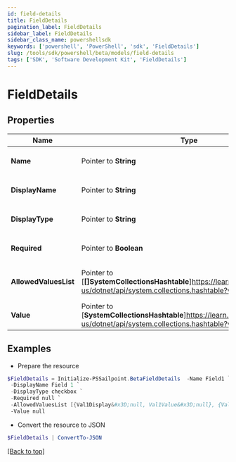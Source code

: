 ```yaml
---
id: field-details
title: FieldDetails
pagination_label: FieldDetails
sidebar_label: FieldDetails
sidebar_class_name: powershellsdk
keywords: ['powershell', 'PowerShell', 'sdk', 'FieldDetails'] 
slug: /tools/sdk/powershell/beta/models/field-details
tags: ['SDK', 'Software Development Kit', 'FieldDetails']
---
```



# FieldDetails

## Properties

Name | Type | Description | Notes
------------ | ------------- | ------------- | -------------
**Name** |  Pointer to **String** | Name of the FormItem | [optional] 
**DisplayName** |  Pointer to **String** | Display name of the field | [optional] 
**DisplayType** |  Pointer to **String** | Type of the field to display | [optional] 
**Required** |  Pointer to **Boolean** | True if the field is required | [optional] 
**AllowedValuesList** |  Pointer to [**[]SystemCollectionsHashtable**]https://learn.microsoft.com/en-us/dotnet/api/system.collections.hashtable?view=net-9.0 | List of allowed values for the field | [optional] 
**Value** |  Pointer to [**SystemCollectionsHashtable**]https://learn.microsoft.com/en-us/dotnet/api/system.collections.hashtable?view=net-9.0 | Value of the field | [optional] 

## Examples

- Prepare the resource
```powershell
$FieldDetails = Initialize-PSSailpoint.BetaFieldDetails  -Name Field1 `
 -DisplayName Field 1 `
 -DisplayType checkbox `
 -Required null `
 -AllowedValuesList [{Val1Display&#x3D;null, Val1Value&#x3D;null}, {Val2Display&#x3D;null, Val2Value&#x3D;null}] `
 -Value null
```

- Convert the resource to JSON
```powershell
$FieldDetails | ConvertTo-JSON
```


[[Back to top]](#) 

